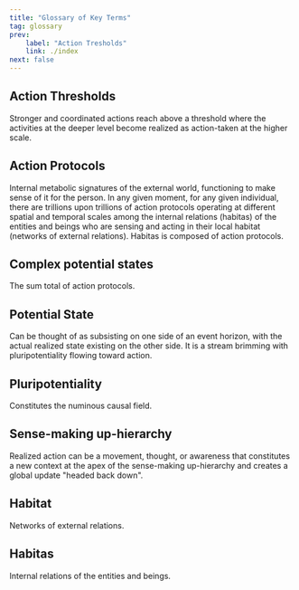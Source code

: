 ```yaml
---
title: "Glossary of Key Terms"
tag: glossary
prev:
    label: "Action Tresholds"
    link: ./index
next: false
---
```


## Action Thresholds 
Stronger and coordinated actions reach above a threshold where the activities at the deeper level become realized as action-taken at the higher scale.

## Action Protocols 
Internal metabolic signatures of the external world, functioning to make sense of it for the person. In any given moment, for any given individual, there are trillions upon trillions of action protocols operating at different spatial and temporal scales among the internal relations (habitas) of the entities and beings who are sensing and acting in their local habitat (networks of external relations). Habitas is composed of action protocols.

## Complex potential states 
The sum total of action protocols.

## Potential State 
Can be thought of as subsisting on one side of an event horizon, with the actual realized state existing on the other side. It is a stream brimming with pluripotentiality flowing toward action.

## Pluripotentiality 
Constitutes the numinous causal field.

## Sense-making up-hierarchy 
Realized action can be a movement, thought, or awareness that constitutes a new context at the apex of the sense-making up-hierarchy and creates a global update "headed back down".

## Habitat 
Networks of external relations.

## Habitas 
Internal relations of the entities and beings.
